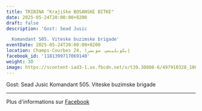 ```yaml
---
title: TRIBINA "Krajiške BOSANSKE BITKE"
date: 2025-05-24T20:00:00+0200
draft: false
description: 'Gost: Sead Jusic

  Komandant 505. Viteske buzimske brigade'
eventDate: 2025-05-24T20:00:00+0200
location: Champs-Courbes 24, ‏إيكوبلينس‏، ‏سويسرا‏
facebook_id: '1181399717069140'
weight: 30
image: https://scontent-iad3-1.xx.fbcdn.net/v/t39.30808-6/497910328_1007825038144762_7375653666811415510_n.jpg?_nc_cat=110&ccb=1-7&_nc_sid=9e60e4&_nc_ohc=8Dhp7aPN5QoQ7kNvwEcAI23&_nc_oc=AdnMZtw-mQqt4innDuilhjwKEg1juqP9xNh9T1qNMKp7UwFETswWOT516KMNb24Ku7E&_nc_zt=23&_nc_ht=scontent-iad3-1.xx&edm=ABTKTjYEAAAA&_nc_gid=bSuk7mO38k2jrXru4nA98A&oh=00_AfctBCRlmTKdLweAi9sMS6vIeY9qn_b068nsvc4Bj7wvRg&oe=68E8F0AF
---
```


Gost: Sead Jusic
Komandant 505. Viteske buzimske brigade

---

Plus d'informations sur [Facebook](https://facebook.com/events/1181399717069140)